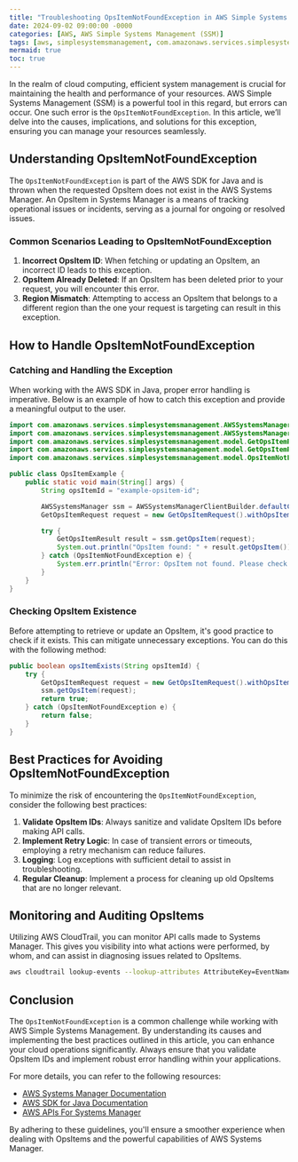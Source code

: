 ```yaml
---
title: "Troubleshooting OpsItemNotFoundException in AWS Simple Systems Management (SSM)"
date: 2024-09-02 09:00:00 -0000
categories: [AWS, AWS Simple Systems Management (SSM)]
tags: [aws, simplesystemsmanagement, com.amazonaws.services.simplesystemsmanagement.model]
mermaid: true
toc: true
---
```



In the realm of cloud computing, efficient system management is crucial for maintaining the health and performance of your resources. AWS Simple Systems Management (SSM) is a powerful tool in this regard, but errors can occur. One such error is the `OpsItemNotFoundException`. In this article, we’ll delve into the causes, implications, and solutions for this exception, ensuring you can manage your resources seamlessly. 

## Understanding OpsItemNotFoundException

The `OpsItemNotFoundException` is part of the AWS SDK for Java and is thrown when the requested OpsItem does not exist in the AWS Systems Manager. An OpsItem in Systems Manager is a means of tracking operational issues or incidents, serving as a journal for ongoing or resolved issues.

### Common Scenarios Leading to OpsItemNotFoundException

1. **Incorrect OpsItem ID**: When fetching or updating an OpsItem, an incorrect ID leads to this exception.
2. **OpsItem Already Deleted**: If an OpsItem has been deleted prior to your request, you will encounter this error.
3. **Region Mismatch**: Attempting to access an OpsItem that belongs to a different region than the one your request is targeting can result in this exception.

## How to Handle OpsItemNotFoundException

### Catching and Handling the Exception

When working with the AWS SDK in Java, proper error handling is imperative. Below is an example of how to catch this exception and provide a meaningful output to the user.

```java
import com.amazonaws.services.simplesystemsmanagement.AWSSystemsManager;
import com.amazonaws.services.simplesystemsmanagement.AWSSystemsManagerClientBuilder;
import com.amazonaws.services.simplesystemsmanagement.model.GetOpsItemRequest;
import com.amazonaws.services.simplesystemsmanagement.model.GetOpsItemResult;
import com.amazonaws.services.simplesystemsmanagement.model.OpsItemNotFoundException;

public class OpsItemExample {
    public static void main(String[] args) {
        String opsItemId = "example-opsitem-id";

        AWSSystemsManager ssm = AWSSystemsManagerClientBuilder.defaultClient();
        GetOpsItemRequest request = new GetOpsItemRequest().withOpsItemId(opsItemId);

        try {
            GetOpsItemResult result = ssm.getOpsItem(request);
            System.out.println("OpsItem found: " + result.getOpsItem());
        } catch (OpsItemNotFoundException e) {
            System.err.println("Error: OpsItem not found. Please check the ID: " + opsItemId);
        }
    }
}
```

### Checking OpsItem Existence

Before attempting to retrieve or update an OpsItem, it's good practice to check if it exists. This can mitigate unnecessary exceptions. You can do this with the following method:

```java
public boolean opsItemExists(String opsItemId) {
    try {
        GetOpsItemRequest request = new GetOpsItemRequest().withOpsItemId(opsItemId);
        ssm.getOpsItem(request);
        return true;
    } catch (OpsItemNotFoundException e) {
        return false;
    }
}
```

## Best Practices for Avoiding OpsItemNotFoundException

To minimize the risk of encountering the `OpsItemNotFoundException`, consider the following best practices:

1. **Validate OpsItem IDs**: Always sanitize and validate OpsItem IDs before making API calls.
2. **Implement Retry Logic**: In case of transient errors or timeouts, employing a retry mechanism can reduce failures.
3. **Logging**: Log exceptions with sufficient detail to assist in troubleshooting.
4. **Regular Cleanup**: Implement a process for cleaning up old OpsItems that are no longer relevant.

## Monitoring and Auditing OpsItems

Utilizing AWS CloudTrail, you can monitor API calls made to Systems Manager. This gives you visibility into what actions were performed, by whom, and can assist in diagnosing issues related to OpsItems.

```bash
aws cloudtrail lookup-events --lookup-attributes AttributeKey=EventName,AttributeValue=GetOpsItem
```

## Conclusion

The `OpsItemNotFoundException` is a common challenge while working with AWS Simple Systems Management. By understanding its causes and implementing the best practices outlined in this article, you can enhance your cloud operations significantly. Always ensure that you validate OpsItem IDs and implement robust error handling within your applications.

For more details, you can refer to the following resources:

- [AWS Systems Manager Documentation](https://docs.aws.amazon.com/systems-manager/latest/userguide/what-is-systems-manager.html)
- [AWS SDK for Java Documentation](https://docs.aws.amazon.com/sdk-for-java/latest/developer-guide/home.html)
- [AWS APIs For Systems Manager](https://docs.aws.amazon.com/systems-manager/latest/APIReference/Welcome.html)

By adhering to these guidelines, you'll ensure a smoother experience when dealing with OpsItems and the powerful capabilities of AWS Systems Manager.